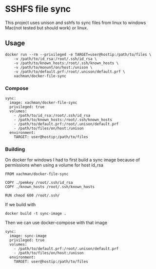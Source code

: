 # SSHFS file sync

This project uses unison and sshfs to sync files from linux to windows Mac(not tested but should work) or linux.  


## Usage

~~~
docker run --rm --privileged -e TARGET=user@hostip:/path/to/files \
    -v /path/to/id_rsa:/root/.ssh/id_rsa \
    -v /path/to/known_hosts:/root/.ssh/known_hosts \
    -v /path/to/monunt/on/host:/unison \
    -v /path/to/default.prf:/root/.unison/default.prf \ 
    xachman/docker-file-sync
~~~
### Compose
~~~
sync:
  image: xachman/docker-file-sync
  privileged: true
  volumes:
    - /path/to/id_rsa:/root/.ssh/id_rsa
    - /path/to/known_hosts:/root/.ssh/known_hosts
    - /path/to/default.prf:/root/.unison/default.prf
    - /path/to/files/on/host:/unison
  environment:
    TARGET: user@hostip:/path/to/files
~~~

### Building 

On docker for windows I had to first build a sync image because of permissions when using a volume for host id_rsa

~~~
FROM xachman/docker-file-sync

COPY ./pemkey /root/.ssh/id_rsa
COPY ./known_hosts /root/.ssh/known_hosts

RUN chmod 600 /root/.ssh/
~~~

If we build with 

~~~
docker build -t sync-image .
~~~

Then we can use docker-compose with that image

~~~
sync:
  image: sync-image
  privileged: true
  volumes:
    - /path/to/default.prf:/root/.unison/default.prf
    - /path/to/files/on/host:/unison
  environment:
    TARGET: user@hostip:/path/to/files
~~~